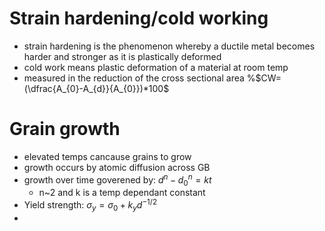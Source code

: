 # Strain hardening/cold working
- strain hardening is the phenomenon whereby a ductile metal becomes harder and stronger as it is plastically deformed
- cold work means plastic deformation of a material at room temp
- measured in the reduction of the cross sectional area %$CW=(\dfrac{A_{0}-A_{d}}{A_{0}})*100$
# Grain growth
- elevated temps cancause grains to grow
- growth occurs by atomic diffusion across GB
- growth over time goverened by: $d^n - d^n_{0}=kt$
	- n~2 and k is a temp dependant constant
- Yield strength: $\sigma_{y}=\sigma_{0}+k_{y}d^{-1/2}$
- 